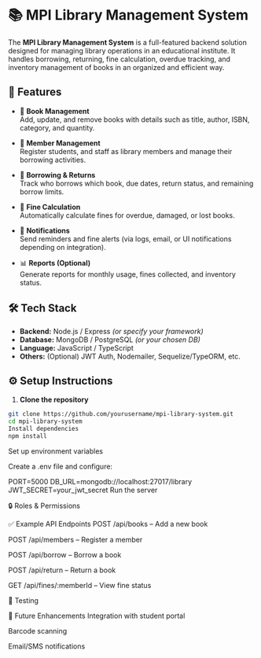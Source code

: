 # 📚 MPI Library Management System

The **MPI Library Management System** is a full-featured backend solution designed for managing library operations in an educational institute. It handles borrowing, returning, fine calculation, overdue tracking, and inventory management of books in an organized and efficient way.

## 🚀 Features

- 📖 **Book Management**  
  Add, update, and remove books with details such as title, author, ISBN, category, and quantity.

- 👤 **Member Management**  
  Register students,  and staff as library members and manage their borrowing activities.
  
- 📆 **Borrowing & Returns**  
  Track who borrows which book, due dates, return status, and remaining borrow limits.

- 💸 **Fine Calculation**  
  Automatically calculate fines for overdue, damaged, or lost books.

- 🔔 **Notifications**  
  Send reminders and fine alerts (via logs, email, or UI notifications depending on integration).

- 📊 **Reports (Optional)**  
  Generate reports for monthly usage, fines collected, and inventory status.

## 🛠️ Tech Stack

- **Backend:** Node.js / Express *(or specify your framework)*
- **Database:** MongoDB / PostgreSQL *(or your chosen DB)*
- **Language:** JavaScript / TypeScript
- **Others:** (Optional) JWT Auth, Nodemailer, Sequelize/TypeORM, etc.



## ⚙️ Setup Instructions

1. **Clone the repository**

```bash
git clone https://github.com/yourusername/mpi-library-system.git
cd mpi-library-system
Install dependencies
npm install
```
Set up environment variables

Create a .env file and configure:

PORT=5000
DB_URL=mongodb://localhost:27017/library
JWT_SECRET=your_jwt_secret
Run the server


🔒 Roles & Permissions


✅ Example API Endpoints
POST /api/books – Add a new book

POST /api/members – Register a member

POST /api/borrow – Borrow a book

POST /api/return – Return a book

GET /api/fines/:memberId – View fine status

🧪 Testing

📌 Future Enhancements
Integration with student portal

Barcode scanning

Email/SMS notifications


